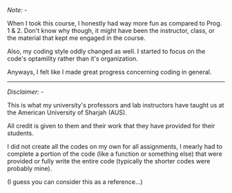*Note: -*

When I took this course, I honestly had way more fun as compared to Prog. 1 & 2. Don't know why though, it might have been the instructor, class, or the material that kept me engaged in the course.

Also, my coding style oddly changed as well. I started to focus on the code's optamility rather than it's organization.

Anyways, I felt like I made great progress concerning coding in general.

-----------------------------------------------------------------------------------------------------------------------------------------------------------------------------------------------------------------------

*Disclaimer: -*

This is what my university's professors and lab instructors have taught us at the American University of Sharjah (AUS).

All credit is given to them and their work that they have provided for their students.

I did not create all the codes on my own for all assignments, I mearly had to complete a portion of the code (like a function or something else) that were provided or fully write the entire code (typically the shorter codes were probably mine).

(I guess you can consider this as a reference...)
